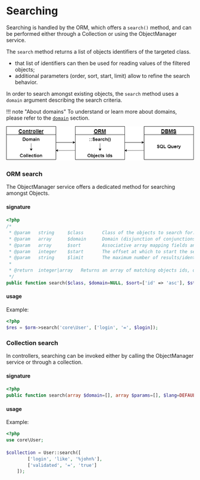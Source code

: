 # Searching

Searching is handled by the ORM, which offers a `search()` method, and can be performed either through a Collection or using the ObjectManager service. 

The `search` method returns a list of objects identifiers of the targeted class.

* that list of identifiers can then be used for reading values of the filtered objects;
* additional parameters (order, sort, start, limit) allow to refine the search behavior.

In order to search amongst existing objects, the `search` method  uses a  `domain` argument describing the search criteria.



!!! note "About domains"
    To understand or learn more about domains, please refer to the  [`domain`](../architecture-concepts/domains.md)  section.

![searching](../_assets/img/searching.drawio.png)



### ORM search

The ObjectManager service offers a dedicated method for searching amongst Objects. 

#### signature

```php
<?php
/*
 * @param   string     $class       Class of the objects to search for.
 * @param   array      $domain      Domain (disjunction of conjunctions) defining the criteria the objects have to match.
 * @param   array      $sort        Associative array mapping fields and orders on which result have to be sorted.
 * @param   integer    $start       The offset at which to start the segment of the list of matching objects.
 * @param   string     $limit       The maximum number of results/identifiers to return.
 *
 * @return  integer|array   Returns an array of matching objects ids, or a negative integer in case of error.
 */
public function search($class, $domain=NULL, $sort=['id' => 'asc'], $start='0', $limit='0', $lang=DEFAULT_LANG)
```



#### usage

Example:

```php
<?php
$res = $orm->search('core\User', ['login', '=', $login]);
```



### Collection search

In controllers, searching can be invoked either by calling the ObjectManager service or through a collection. 

#### signature

```php
<?php
public function search(array $domain=[], array $params=[], $lang=DEFAULT_LANG)
```



#### usage
Example:

```php
<?php
use core\User;

$collection = User::search([
        ['login', 'like', '%john%'],
        ['validated', '=', 'true']				
    ]);
```
